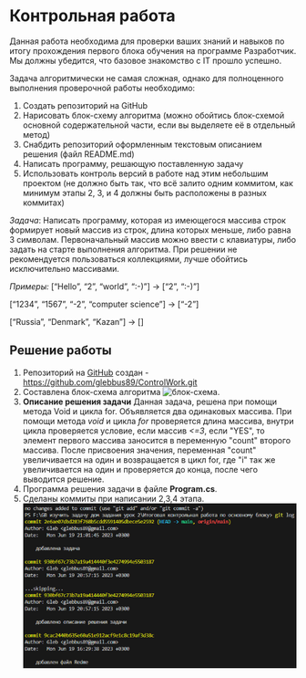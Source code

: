 # **Контрольная работа** 

Данная работа необходима для проверки ваших знаний и навыков по итогу прохождения первого блока обучения на программе Разработчик. Мы должны убедится, что базовое знакомство с IT прошло успешно.

Задача алгоритмически не самая сложная, однако для полноценного выполнения проверочной работы необходимо:

1. Создать репозиторий на GitHub
2. Нарисовать блок-схему алгоритма (можно обойтись блок-схемой основной содержательной части, если вы выделяете её в отдельный метод)
3. Снабдить репозиторий оформленным текстовым описанием решения (файл README.md)
4. Написать программу, решающую поставленную задачу
5. Использовать контроль версий в работе над этим небольшим проектом (не должно быть так, что всё залито одним коммитом, как минимум этапы 2, 3, и 4 должны быть расположены в разных коммитах)

*Задача*: Написать программу, которая из имеющегося массива строк формирует новый массив из строк, длина которых меньше, либо равна 3 символам. Первоначальный массив можно ввести с клавиатуры, либо задать на старте выполнения алгоритма. При решении не рекомендуется пользоваться коллекциями, лучше обойтись исключительно массивами.

*Примеры:*
[“Hello”, “2”, “world”, “:-)”] → [“2”, “:-)”]

[“1234”, “1567”, “-2”, “computer science”] → [“-2”]

[“Russia”, “Denmark”, “Kazan”] → []

## Решение работы
1. Репозиторий на [GitHub](https://github.com/) создан - https://github.com/glebbus89/ControlWork.git
2. Составлена блок-схема алгоритма
![блок-схема](Диаграмма.png).
3. **Описание решения задачи**
Данная задача, решена при помощи метода Void и цикла for.
Объявляется два одинаковых массива. При помощи метода *void* и цикла *for* проверяется длина массива, внутри цикла проверяется условие, если массив *<=3*, если "YES", то элемент первого массива заносится в переменную "count" второго массива. После присвоения значения, переменная "count" увеличивается на один и возвращается в цикл for, где "i" так же увеличивается на один и проверяется до конца, после чего выводится решение.
4. Программа решения задачи в файле **Program.cs**.
5. Сделаны коммиты при написании 2,3,4 этапа.
![коммиты](commit.PNG)









